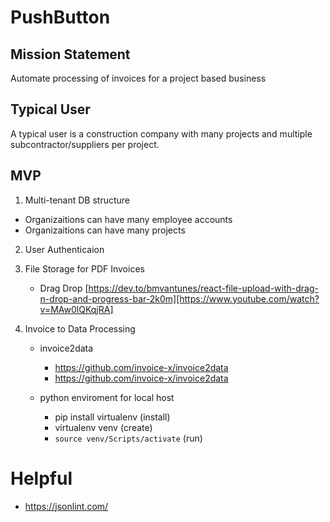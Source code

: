 # PushButton

## Mission Statement
Automate processing of invoices for a project based business

## Typical User
A typical user is a construction company with many projects and multiple subcontractor/suppliers per project. 

## MVP
1. Multi-tenant DB structure
  - Organizaitions can have many employee accounts
  - Organizaitions can have many projects

2. User Authenticaion

3. File Storage for PDF Invoices
    - Drag Drop [https://dev.to/bmvantunes/react-file-upload-with-drag-n-drop-and-progress-bar-2k0m][https://www.youtube.com/watch?v=MAw0lQKqjRA]

4. Invoice to Data Processing
    - invoice2data 
      - https://github.com/invoice-x/invoice2data
      - https://github.com/invoice-x/invoice2data
    
    - python enviroment for local host
      - pip install virtualenv (install)
      - virtualenv venv (create)
      - ``` source venv/Scripts/activate ``` (run)



# Helpful
- https://jsonlint.com/

